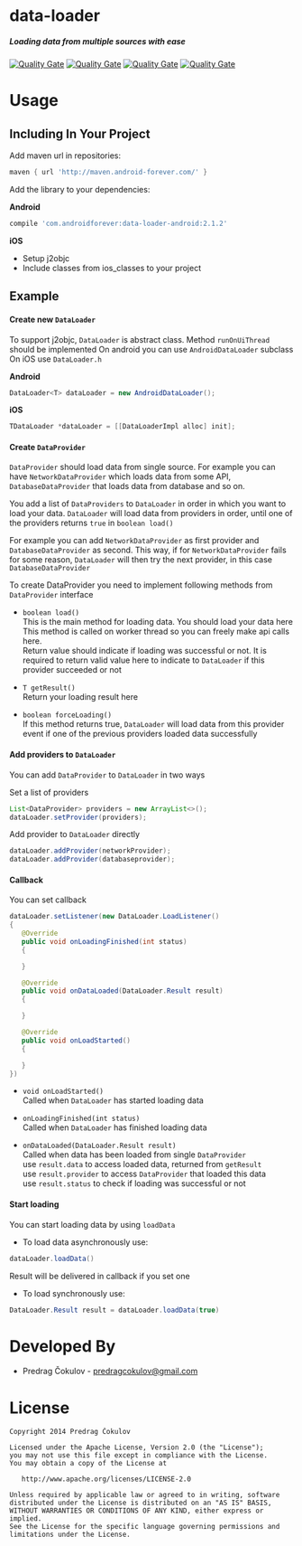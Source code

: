 # data-loader

##### Loading data from multiple sources with ease

[![Quality Gate](http://skynetsoftware.org:9000/api/badges/gate?key=data-loader)](http://skynetsoftware.org:9000/dashboard/index/data-loader)
[![Quality Gate](http://skynetsoftware.org:9000/api/badges/measure?key=data-loader&metric=ncloc)](http://skynetsoftware.org:9000/dashboard/index/data-loader)
[![Quality Gate](http://skynetsoftware.org:9000/api/badges/measure?key=data-loader&metric=vulnerabilities)](http://skynetsoftware.org:9000/dashboard/index/data-loader)
[![Quality Gate](http://skynetsoftware.org:9000/api/badges/measure?key=data-loader&metric=bugs)](http://skynetsoftware.org:9000/dashboard/index/data-loader)

Usage
=====


Including In Your Project
-------------------------

Add maven url in repositories:
```groovy
maven { url 'http://maven.android-forever.com/' }
```
Add the library to your dependencies:

**Android**
```groovy
compile 'com.androidforever:data-loader-android:2.1.2'
```
**iOS**
* Setup j2objc
* Include classes from ios_classes to your project

Example
-------------------------

#### Create new `DataLoader`
To support j2objc, `DataLoader` is abstract class. Method `runOnUiThread` should be implemented
On android you can use `AndroidDataLoader` subclass
On iOS use `DataLoader.h`

**Android**

``` java
DataLoader<T> dataLoader = new AndroidDataLoader();
```

**iOS**

```objectivec
TDataLoader *dataLoader = [[DataLoaderImpl alloc] init];
```

#### Create `DataProvider`
`DataProvider` should load data from single source.
For example you can have `NetworkDataProvider` which loads data from some API, `DatabaseDataProvider` that loads data from database and so on.

You add a list of `DataProviders` to `DataLoader` in order in which you want to load your data.
`DataLoader` will load data from providers in order, until one of the providers returns `true` in `boolean load()`

For example you can add `NetworkDataProvider` as first provider and `DatabaseDataProvider` as second.
This way, if for `NetworkDataProvider` fails for some reason, `DataLoader` will then try the next provider, in this case `DatabaseDataProvider`

To create DataProvider you need to implement following methods from `DataProvider` interface  

* `boolean load()`  
This is the main method for loading data. You should load your data here  
This method is called on worker thread so you can freely make api calls here.  
Return value should indicate if loading was successful or not. It is required to return valid value here to indicate to `DataLoader` if this provider succeeded or not  

* `T getResult()`  
Return your loading result here

* `boolean forceLoading()`  
If this method returns true, `DataLoader` will load data from this provider event if one of the previous providers loaded data successfully

#### Add providers to `DataLoader`
You can add `DataProvider` to `DataLoader` in two ways

Set a list of providers

``` java
List<DataProvider> providers = new ArrayList<>();
dataLoader.setProvider(providers);
```

Add provider to `DataLoader` directly
``` java
dataLoader.addProvider(networkProvider);
dataLoader.addProvider(databaseprovider);
```

#### Callback
You can set callback

```java
dataLoader.setListener(new DataLoader.LoadListener()
{
   @Override
   public void onLoadingFinished(int status)
   {

   }

   @Override
   public void onDataLoaded(DataLoader.Result result)
   {

   }

   @Override
   public void onLoadStarted()
   {

   }
})
```

* `void onLoadStarted()`  
Called when `DataLoader` has started loading data  

* `onLoadingFinished(int status)`  
Called when `DataLoader` has finished loading data

* `onDataLoaded(DataLoader.Result result)`  
Called when data has been loaded from single `DataProvider`    
use `result.data` to access loaded data, returned from `getResult`  
use `result.provider` to access `DataProvider` that loaded this data  
use `result.status` to check if loading was successful or not  

#### Start loading

You can start loading data by using `loadData`

* To load data asynchronously use:
```java
dataLoader.loadData()
```
Result will be delivered in callback if you set one

* To load synchronously use:
```java
DataLoader.Result result = dataLoader.loadData(true)
```

Developed By
============

* Predrag Čokulov - <predragcokulov@gmail.com>



License
=======

    Copyright 2014 Predrag Čokulov

    Licensed under the Apache License, Version 2.0 (the "License");
    you may not use this file except in compliance with the License.
    You may obtain a copy of the License at

       http://www.apache.org/licenses/LICENSE-2.0

    Unless required by applicable law or agreed to in writing, software
    distributed under the License is distributed on an "AS IS" BASIS,
    WITHOUT WARRANTIES OR CONDITIONS OF ANY KIND, either express or implied.
    See the License for the specific language governing permissions and
    limitations under the License.
